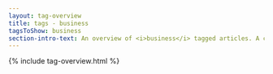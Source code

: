 ```yaml
---
layout: tag-overview
title: tags - business
tagsToShow: business
section-intro-text: An overview of <i>business</i> tagged articles. A comprehensive business summary can be found <a href="/blog/wiki-semi-consulting/learn/executive-summary/">here</a>.
---
```


{% include tag-overview.html %}

